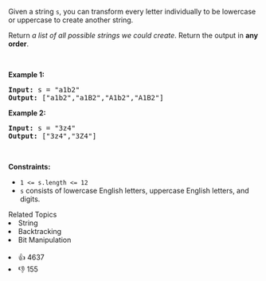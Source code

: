 <p>Given a string <code>s</code>, you&nbsp;can transform every letter individually to be lowercase or uppercase to create another string.</p>

<p>Return <em>a list of all possible strings we could create</em>. Return the output in <strong>any order</strong>.</p>

<p>&nbsp;</p> 
<p><strong class="example">Example 1:</strong></p>

<pre>
<strong>Input:</strong> s = "a1b2"
<strong>Output:</strong> ["a1b2","a1B2","A1b2","A1B2"]
</pre>

<p><strong class="example">Example 2:</strong></p>

<pre>
<strong>Input:</strong> s = "3z4"
<strong>Output:</strong> ["3z4","3Z4"]
</pre>

<p>&nbsp;</p> 
<p><strong>Constraints:</strong></p>

<ul> 
 <li><code>1 &lt;= s.length &lt;= 12</code></li> 
 <li><code>s</code> consists of lowercase English letters, uppercase English letters, and digits.</li> 
</ul>

<div><div>Related Topics</div><div><li>String</li><li>Backtracking</li><li>Bit Manipulation</li></div></div><br><div><li>👍 4637</li><li>👎 155</li></div>
